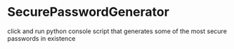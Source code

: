 # SecurePasswordGenerator
click and run python console script that generates some of the most secure passwords in existence
